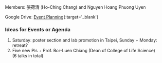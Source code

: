 
Members: 張荷清 (Ho-Ching Chang) and Nguyen Hoang Phuong Uyen

Google Drive: [Event Planning](https://drive.google.com/drive/folders/1qWYRhxHF_cTOeFAWCs1HA3WNLepQm_am){:target='_blank'}

### Ideas for Events or Agenda

1. Saturday: poster section and lab promotion in Taipei, Sunday + Monday: retreat?
2. Five new PIs + Prof. Bor-Luen Chiang (Dean of College of Life Science) (6 talks in total)
<!-- * Program planning
* Routes
* -->
